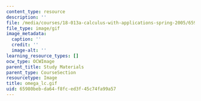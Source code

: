 ```yaml
---
content_type: resource
description: ''
file: /media/courses/18-013a-calculus-with-applications-spring-2005/65980bebda64f8fced3f45c74fa99a57_omega_lc.gif
file_type: image/gif
image_metadata:
  caption: ''
  credit: ''
  image-alt: ''
learning_resource_types: []
ocw_type: OCWImage
parent_title: Study Materials
parent_type: CourseSection
resourcetype: Image
title: omega_lc.gif
uid: 65980beb-da64-f8fc-ed3f-45c74fa99a57
---
```

